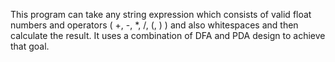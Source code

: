 This program can take any string expression which consists of valid float numbers and operators ( +, -, *, /, (, ) ) and also whitespaces and then calculate the result. It uses a combination of DFA and PDA design to achieve that goal.

